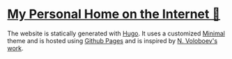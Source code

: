 # [My Personal Home on the Internet 🏡](https://samruddhi17.github.io/home/)

The website is statically generated with [Hugo](https://github.com/gohugoio/hugo). It uses a customized [Minimal](https://github.com/calintat/minimal) theme and is hosted using [Github Pages](https://pages.github.com/) and is inspired by [N. Voloboev's work](https://nikitavoloboev.xyz/).
